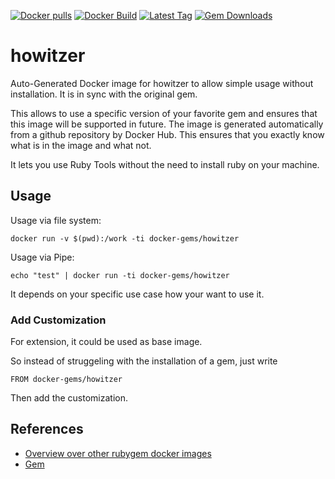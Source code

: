 [![Docker pulls](https://img.shields.io/docker/pulls/rubygem/howitzer.svg)](https://hub.docker.com/r/rubygem/howitzer/)
[![Docker Build](https://img.shields.io/docker/automated/rubygem/howitzer.svg)](https://hub.docker.com/r/rubygem/howitzer/)
[![Latest Tag](https://img.shields.io/github/tag/docker-rubygem/howitzer.svg)](https://hub.docker.com/r/rubygem/howitzer/)
[![Gem Downloads](https://img.shields.io/gem/dt/howitzer.svg)](https://rubygems.org/gems/howitzer/)
# howitzer

Auto-Generated Docker image for howitzer to allow simple usage without installation.
It is in sync with the original gem.

This allows to use a specific version of your favorite gem and ensures that this image will be supported in future.
The image is generated automatically from a github repository by Docker Hub.
This ensures that you exactly know what is in the image and what not.

It lets you use Ruby Tools without the need to install ruby on your machine.

## Usage

Usage via file system:

`docker run -v $(pwd):/work -ti docker-gems/howitzer`

Usage via Pipe:

`echo "test" | docker run -ti docker-gems/howitzer`

It depends on your specific use case how your want to use it.

### Add Customization

For extension, it could be used as base image.

So instead of struggeling with the installation of a gem, just write

`FROM docker-gems/howitzer`

Then add the customization.

## References

 - [Overview over other rubygem docker images](https://github.com/thinkbot/docker-rubygem)
 - [Gem](https://rubygems.org/gems/howitzer/)
